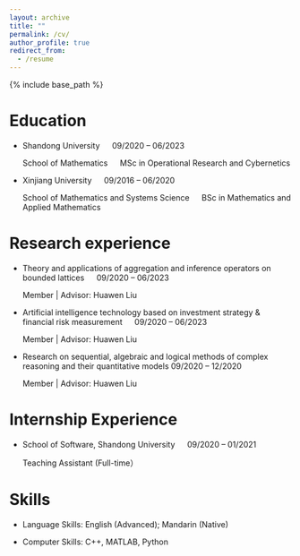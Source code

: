 ```yaml
---
layout: archive
title: ""
permalink: /cv/
author_profile: true
redirect_from:
  - /resume
---
```


{% include base_path %}


Education
======
* Shandong University &emsp; 09/2020 – 06/2023
  
  School of Mathematics &emsp; MSc in Operational Research and Cybernetics
    
  
* Xinjiang University  &emsp; 09/2016 – 06/2020
  
  School of Mathematics and Systems Science &emsp; BSc in Mathematics and Applied Mathematics
  

Research experience
======
* Theory and applications of aggregation and inference operators on bounded lattices &emsp; 09/2020 – 06/2023
  
  Member | Advisor: Huawen Liu
    

* Artificial intelligence technology based on investment strategy & financial risk measurement &emsp; 09/2020 – 06/2023
  
  Member | Advisor: Huawen Liu
                   

* Research on sequential, algebraic and logical methods of complex reasoning and their quantitative models  09/2020 – 12/2020
  
  Member | Advisor: Huawen Liu 


Internship Experience
======
* School of Software, Shandong University  &emsp; 09/2020 – 01/2021
  
  Teaching Assistant (Full-time）

Skills
======
* Language Skills: English (Advanced); Mandarin (Native)
  
* Computer Skills: C++, MATLAB, Python
